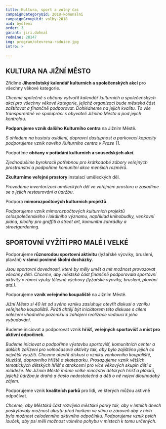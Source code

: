 ```yaml
---
title: Kultura, sport a volný čas
campaignCategoryUid: 2018-komunalni
campaignGroupUid: volby-2018
uid: bydleni
order: 3
garant: jiri.dohnal
redmine: 28147
img: program/otevrena-radnice.jpg
intro: >
  
---
```


## KULTURA NA JIŽNÍ MĚSTO
Zřídíme **Jihoměstský kalendář kulturních a společenských akcí** pro všechny věkové kategorie.

*Chceme společně s občany vytvořit kalendář kulturních a společenských akcí pro všechny věkové kategorie, jejichž organizaci bude městská část zaštiťovat a finančně podporovat. Dohlédneme na jejich kvalitu. To vše transparentně ve spolupráci s obyvateli Jižního Města a pod jejich kontrolou*.

**Podporujeme vznik dalšího Kulturního centra** na Jižním Městě.

*S ohledem na hustotu osídlení, dopravní dostupnost a parkovací kapacity podporujeme vznik nového Kulturního centra v Praze 11*.

Podpoříme **občany v pořádání kulturních a sousedských akcí**.

*Zjednodušíme byrokracii potřebnou pro krátkodobé zábory veřejných prostranství a podpoříme komunitní akce menších rozměrů*.

**Zkulturníme veřejné prostory** instalací uměleckých děl.

*Provedeme inventarizaci uměleckých děl ve veřejném prostoru a zasadíme se o jejich restaurování a údržbu*.

Podpora **mimorozpočtových kulturních projektů**.

*Podporujeme vznik mimorozpočtových kulturních projektů celospolečenského i lokálního významu, například knihobudky, venkovní piána, plochy pro graffiti a street art, komunitní zahrádky a streetgardening*.
 
## SPORTOVNÍ VYŽÍTÍ PRO MALÉ I VELKÉ

Podporujeme **různorodou sportovní aktivitu** (lyžařské výcviky, bruslení, plavání) **v rámci povinné školní docházky**.

*Jsou sportovní dovednosti, které by měly umět a mít možnost provozovat všechny děti. Chceme, aby městská část finančně podporovala sportovní aktivity v rámci výuky tělesné výchovy (lyžařské výcviky, bruslení, plavání atd.)*.
 
Podporujeme **vznik veřejného koupaliště** na Jižním Městě.

*Jižní Město si 40 let od svého vzniku zasluhuje otevřít diskusi o vzniku veřejného koupaliště. Piráti chtějí být iniciátorem této diskuse s cílem nalezení vhodného pozemku a zahájení realizace vedoucí k jeho vybudování*.

Budeme iniciovat a podporovat vznik **hřišť, veřejných sportovišť a míst pro aktivní odpočinek**.

*Budeme iniciovat a podpoříme výstavbu sportovišť, komunitních center a dalších zařízení pro volnočasové aktivity tak, aby bylo zajištěno jejich co největší využití. Chceme otevřít diskusi o vzniku venkovního koupaliště, kluziště, dopravního hřiště a skateparku. Prosazujeme vznik větších tematických dětských hřišť s atrakcemi pro více věkových skupin dětí a mládeže. Na Jižním Městě máme velké množství dětských hřišť a plácků, jejichž údržba je drahá a často nedostatečná a děti o ně nejeví dlouhodobý zájem.*

Podporujeme vznik **kvalitních parků** pro lidi, ve kterých můžou aktivně odpočívat.

*Chceme, aby Městská část rozvíjela městské parky tak, aby v letních dnech poskytovaly možnost úkrytu před horkem ve stínu a zároveň aby v nich byla možnost celodenního aktivního odpočinku. Podporujeme vznik psích louček, aby psi měli možnost volného pohybu v místech k tomu určených.*